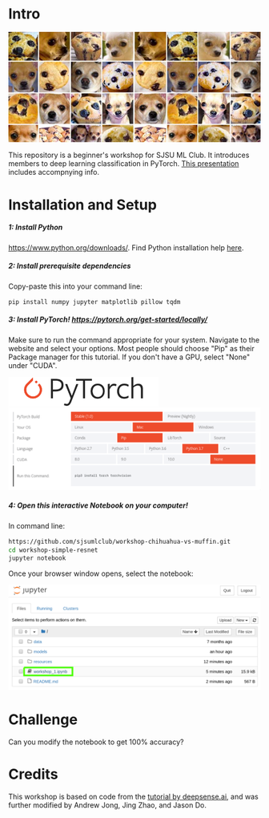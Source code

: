 # Intro
<img src="resources/preview.jpg">

This repository is a beginner's workshop for SJSU ML Club. It introduces members to deep learning classification in PyTorch. [This presentation](https://docs.google.com/presentation/d/1errQMusyaSrnrAcpmkTsY9CNGaJGlebwbI9NI0z-EWI/present) includes accompnying info.

# Installation and Setup

##### 1: Install Python

https://www.python.org/downloads/. Find Python installation help [here](https://docs.google.com/presentation/d/1errQMusyaSrnrAcpmkTsY9CNGaJGlebwbI9NI0z-EWI/present#slide=id.g58ced36789_0_233).

##### 2: Install prerequisite dependencies
Copy-paste this into your command line:
```
pip install numpy jupyter matplotlib pillow tqdm
```

##### 3: Install PyTorch! https://pytorch.org/get-started/locally/

Make sure to run the command appropriate for your system. Navigate to the website and select your options. Most people should choose "Pip" as their Package manager for this tutorial. If you don't have a GPU, select "None" under "CUDA".

<img src="resources/Pytorch_logo.png" width="300">
<img src="resources/install_pytorch_mac_cpu.png" width="800">



##### 4: Open this interactive Notebook on your computer!
In command line:
```bash
https://github.com/sjsumlclub/workshop-chihuahua-vs-muffin.git
cd workshop-simple-resnet
jupyter notebook
```

Once your browser window opens, select the notebook:

<img src="resources/select_notebook.png">

# Challenge
Can you modify the notebook to get 100% accuracy?

# Credits
This workshop is based on code from the [tutorial by deepsense.ai](https://deepsense.ai/keras-vs-pytorch-avp-transfer-learning/), and was further modified by Andrew Jong, Jing Zhao, and Jason Do.
